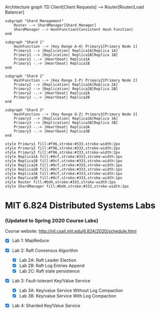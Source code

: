 Architecture
graph TD
    Client[Client Requests] --> Router[Router/Load Balancer]
    
    subgraph "Shard Management"
        Router --> ShardManager[Shard Manager]
        ShardManager --> HashFunction[Consistent Hash Function]
    end
    
    subgraph "Shard 1"
        HashFunction --> |Key Range A-H| Primary1[Primary Node 1]
        Primary1 --> |Replication| Replica1A[Replica 1A]
        Primary1 --> |Replication| Replica1B[Replica 1B]
        Primary1 -.-> |Heartbeat| Replica1A
        Primary1 -.-> |Heartbeat| Replica1B
    end
    
    subgraph "Shard 2"
        HashFunction --> |Key Range I-P| Primary2[Primary Node 2]
        Primary2 --> |Replication| Replica2A[Replica 2A]
        Primary2 --> |Replication| Replica2B[Replica 2B]
        Primary2 -.-> |Heartbeat| Replica2A
        Primary2 -.-> |Heartbeat| Replica2B
    end
    
    subgraph "Shard 3"
        HashFunction --> |Key Range Q-Z| Primary3[Primary Node 3]
        Primary3 --> |Replication| Replica3A[Replica 3A]
        Primary3 --> |Replication| Replica3B[Replica 3B]
        Primary3 -.-> |Heartbeat| Replica3A
        Primary3 -.-> |Heartbeat| Replica3B
    end
    
    style Primary1 fill:#f96,stroke:#333,stroke-width:2px
    style Primary2 fill:#f96,stroke:#333,stroke-width:2px
    style Primary3 fill:#f96,stroke:#333,stroke-width:2px
    style Replica1A fill:#9cf,stroke:#333,stroke-width:1px
    style Replica1B fill:#9cf,stroke:#333,stroke-width:1px
    style Replica2A fill:#9cf,stroke:#333,stroke-width:1px
    style Replica2B fill:#9cf,stroke:#333,stroke-width:1px
    style Replica3A fill:#9cf,stroke:#333,stroke-width:1px
    style Replica3B fill:#9cf,stroke:#333,stroke-width:1px
    style Router fill:#bd4,stroke:#333,stroke-width:2px
    style ShardManager fill:#bd4,stroke:#333,stroke-width:2px



# MIT 6.824 Distributed Systems Labs

### (Updated to Spring 2020 Course Labs)

Course website: http://nil.csail.mit.edu/6.824/2020/schedule.html

- [x] Lab 1: MapReduce

- [x] Lab 2: Raft Consensus Algorithm
  - [x] Lab 2A: Raft Leader Election
  - [x] Lab 2B: Raft Log Entries Append
  - [x] Lab 2C: Raft state persistence
  
- [x] Lab 3: Fault-tolerant Key/Value Service
  - [x] Lab 3A: Key/value Service Without Log Compaction
  - [x] Lab 3B: Key/value Service With Log Compaction

- [x] Lab 4: Sharded Key/Value Service
